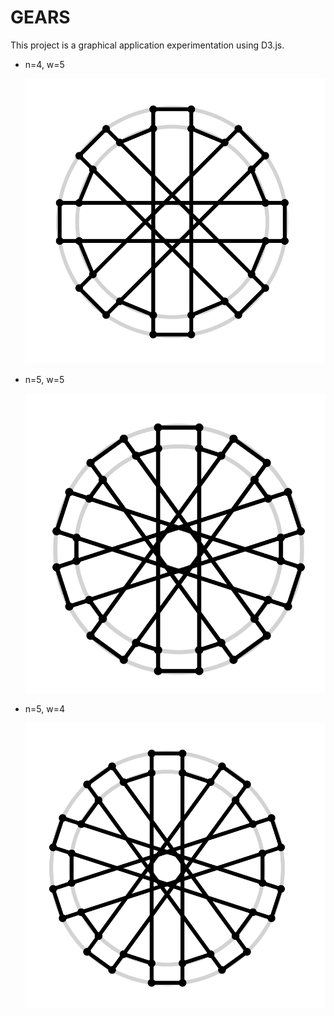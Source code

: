 # GEARS

This project is a graphical application experimentation using D3.js.

- n=4, w=5

    ![](https://raw.githubusercontent.com/ijokarumawak/gears/master/images/n4w5.png)

- n=5, w=5

    ![](https://raw.githubusercontent.com/ijokarumawak/gears/master/images/n5w5.png)

- n=5, w=4

    ![](https://raw.githubusercontent.com/ijokarumawak/gears/master/images/n5w4.png)
